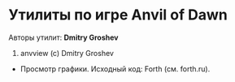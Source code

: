 ﻿# Утилиты по игре Anvil of Dawn

Авторы утилит: **Dmitry Groshev**

1. anvview (c) Dmitry Groshev
 * Просмотр графики. Исходный код: Forth (см. forth.ru).